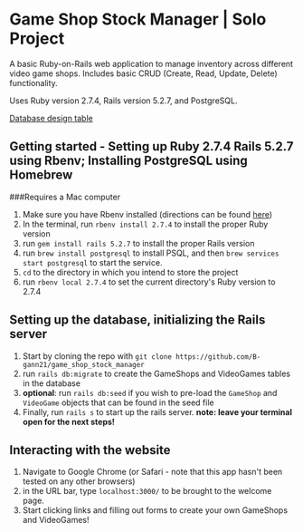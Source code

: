 # Game Shop Stock Manager | Solo Project

A basic Ruby-on-Rails web application to manage inventory across different video game shops. Includes basic CRUD (Create, Read, Update, Delete) functionality. 

Uses Ruby version 2.7.4, Rails version 5.2.7, and PostgreSQL.

[Database design table](https://dbdesigner.page.link/MXDMP3tZhFNrPUJJ9)

## Getting started - Setting up Ruby 2.7.4 Rails 5.2.7 using Rbenv; Installing PostgreSQL using Homebrew

###Requires a Mac computer

1. Make sure you have Rbenv installed (directions can be found [here](https://github.com/rbenv/rbenv))
2. In the terminal, run `rbenv install 2.7.4` to install the proper Ruby version
3. run `gem install rails 5.2.7` to install the proper Rails version
4. run `brew install postgresql` to install PSQL, and then `brew services start postgresql` to start the service.
5. `cd` to the directory in which you intend to store the project
6. run `rbenv local 2.7.4` to set the current directory's Ruby version to 2.7.4

## Setting up the database, initializing the Rails server

1. Start by cloning the repo with `git clone https://github.com/B-gann21/game_shop_stock_manager`
2. run `rails db:migrate` to create the GameShops and VideoGames tables in the database
3. **optional**: run `rails db:seed` if you wish to pre-load the `GameShop` and `VideoGame` objects that can be found in the seed file
4. Finally, run `rails s` to start up the rails server. **note: leave your terminal open for the next steps!**

## Interacting with the website

1. Navigate to Google Chrome (or Safari - note that this app hasn't been tested on any other browsers)
2. in the URL bar, type `localhost:3000/` to be brought to the welcome page. 
3. Start clicking links and filling out forms to create your own GameShops and VideoGames! 


